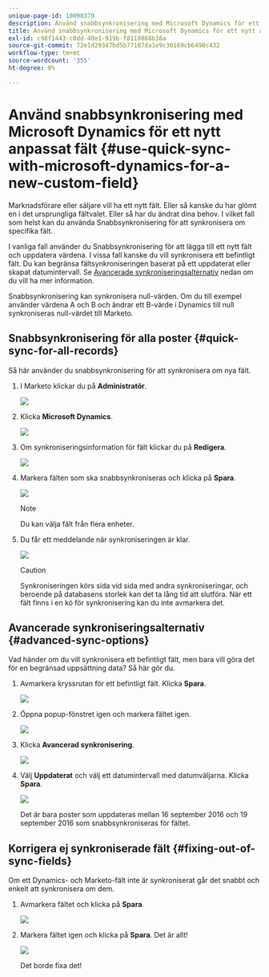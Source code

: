 ```yaml
---
unique-page-id: 10098379
description: Använd snabbsynkronisering med Microsoft Dynamics för ett nytt anpassat fält - Marketo Docs - produktdokumentation
title: Använd snabbsynkronisering med Microsoft Dynamics för ett nytt anpassat fält
exl-id: c98f1443-c0dd-40e1-919b-f8110088b38a
source-git-commit: 72e1d29347bd5b77107da1e9c30169cb6490c432
workflow-type: tm+mt
source-wordcount: '355'
ht-degree: 0%

---
```


# Använd snabbsynkronisering med Microsoft Dynamics för ett nytt anpassat fält {#use-quick-sync-with-microsoft-dynamics-for-a-new-custom-field}

Marknadsförare eller säljare vill ha ett nytt fält. Eller så kanske du har glömt en i det ursprungliga fältvalet. Eller så har du ändrat dina behov. I vilket fall som helst kan du använda Snabbsynkronisering för att synkronisera om specifika fält.

I vanliga fall använder du Snabbsynkronisering för att lägga till ett nytt fält och uppdatera värdena. I vissa fall kanske du vill synkronisera ett befintligt fält. Du kan begränsa fältsynkroniseringen baserat på ett uppdaterat eller skapat datumintervall. Se [Avancerade synkroniseringsalternativ](#Advanced_Sync_Options) nedan om du vill ha mer information.

Snabbsynkronisering kan synkronisera null-värden. Om du till exempel använder värdena A och B och ändrar ett B-värde i Dynamics till null synkroniseras null-värdet till Marketo.

## Snabbsynkronisering för alla poster {#quick-sync-for-all-records}

Så här använder du snabbsynkronisering för att synkronisera om nya fält.

1. I Marketo klickar du på **Administratör**.

   ![](assets/image2016-8-19-11-3a14-3a5.png)

1. Klicka **Microsoft Dynamics**.

   ![](assets/image2016-8-19-11-3a15-3a8.png)

1. Om synkroniseringsinformation för fält klickar du på **Redigera**.

   ![](assets/image2016-8-19-11-3a16-3a22.png)

1. Markera fälten som ska snabbsynkroniseras och klicka på **Spara**.

   ![](assets/image2016-8-25-15-3a26-3a11.png)

   >[!NOTE]
   >
   >Du kan välja fält från flera enheter.

1. Du får ett meddelande när synkroniseringen är klar.

   ![](assets/field-sync-update-notification.png)

   >[!CAUTION]
   >
   >Synkroniseringen körs sida vid sida med andra synkroniseringar, och beroende på databasens storlek kan det ta lång tid att slutföra. När ett fält finns i en kö för synkronisering kan du inte avmarkera det.

## Avancerade synkroniseringsalternativ {#advanced-sync-options}

Vad händer om du vill synkronisera ett befintligt fält, men bara vill göra det för en begränsad uppsättning data? Så här gör du.

1. Avmarkera kryssrutan för ett befintligt fält. Klicka **Spara**.

   ![](assets/image2016-8-25-16-3a16-3a32.png)

1. Öppna popup-fönstret igen och markera fältet igen.

   ![](assets/select-field-reselect-hand.png)

1. Klicka **Avancerad synkronisering**.

   ![](assets/image2016-8-25-15-3a52-3a9.png)

1. Välj **Uppdaterat** och välj ett datumintervall med datumväljarna. Klicka **Spara**.

   ![](assets/image2016-8-25-16-3a0-3a3.png)

   Det är bara poster som uppdateras mellan 16 september 2016 och 19 september 2016 som snabbsynkroniseras för fältet.

## Korrigera ej synkroniserade fält {#fixing-out-of-sync-fields}

Om ett Dynamics- och Marketo-fält inte är synkroniserat går det snabbt och enkelt att synkronisera om dem.

1. Avmarkera fältet och klicka på **Spara**.

   ![](assets/image2016-8-25-16-3a16-3a32-1.png)

1. Markera fältet igen och klicka på **Spara**. Det är allt!

   ![](assets/image2016-8-25-16-3a20-3a45.png)

   Det borde fixa det!
